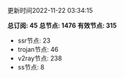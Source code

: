 更新时间2022-11-22 03:34:15

**总订阅: 45**
**总节点: 1476**
**有效节点: 315**
- ssr节点: 23
- trojan节点: 46
- v2ray节点: 238
- ss节点: 8
